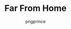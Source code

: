 ---
media: "images/art/pngprince/victoria.png"
media_type: image
type: art
title: Far From Home
author: [pngprince]
desc: Victoria Ripley misses her wife, Tails.
---